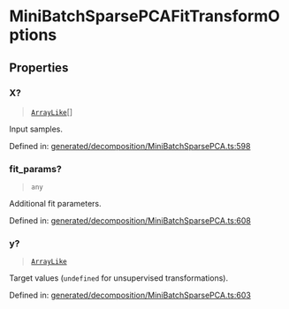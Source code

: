 # MiniBatchSparsePCAFitTransformOptions

## Properties

### X?

> [`ArrayLike`](../types/ArrayLike.md)[]

Input samples.

Defined in:  [generated/decomposition/MiniBatchSparsePCA.ts:598](https://github.com/transitive-bullshit/scikit-learn-ts/blob/122b3c0/packages/sklearn/src/generated/decomposition/MiniBatchSparsePCA.ts#L598)

### fit\_params?

> `any`

Additional fit parameters.

Defined in:  [generated/decomposition/MiniBatchSparsePCA.ts:608](https://github.com/transitive-bullshit/scikit-learn-ts/blob/122b3c0/packages/sklearn/src/generated/decomposition/MiniBatchSparsePCA.ts#L608)

### y?

> [`ArrayLike`](../types/ArrayLike.md)

Target values (`undefined` for unsupervised transformations).

Defined in:  [generated/decomposition/MiniBatchSparsePCA.ts:603](https://github.com/transitive-bullshit/scikit-learn-ts/blob/122b3c0/packages/sklearn/src/generated/decomposition/MiniBatchSparsePCA.ts#L603)
